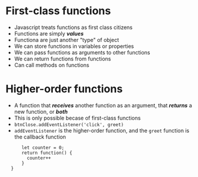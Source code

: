 # First-class functions

- Javascript treats functions as first class citizens
- Functions are simply **_values_**
- Functiona are just another "type" of object
- We can store functions in variables or properties
- We can pass functions as arguments to other functions
- We can return functions from functions
- Can call methods on functions

# Higher-order functions

- A function that **_receives_** another function as an argument, that **_returns_** a new function, or **_both_**
- This is only possible becase of first-class functions
- `btnClose.addEventListener('click', greet)`
- `addEventListener` is the higher-order function, and the `greet` function is the callback function

```function count(){
      let counter = 0;
      return function() {
        counter++
      }
  }
```
